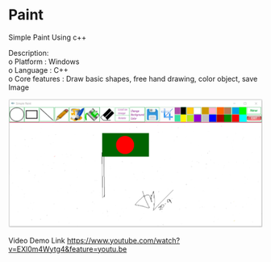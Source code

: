 # Paint
Simple Paint Using c++

Description: <br>
o	Platform : Windows<br>
o	Language : C++<br>
o	Core features : Draw basic shapes, free hand drawing, color object, save Image<br>

![Demo](Demo.PNG)

Video Demo Link
https://www.youtube.com/watch?v=EXl0m4Wytg4&feature=youtu.be



